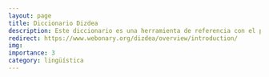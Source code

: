 ```yaml
---
layout: page
title: Diccionario Dizdea
description: Este diccionario es una herramienta de referencia con el propósito adicional de preservar el idioma.
redirect: https://www.webonary.org/dizdea/overview/introduction/
img:
importance: 3
category: lingüística
---
```



